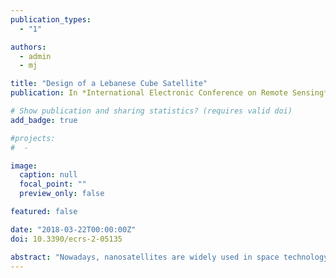```yaml
---
publication_types:
  - "1"

authors:
  - admin
  - mj

title: "Design of a Lebanese Cube Satellite"
publication: In *International Electronic Conference on Remote Sensing*

# Show publication and sharing statistics? (requires valid doi)
add_badge: true

#projects:
#  - 

image:
  caption: null
  focal_point: ""
  preview_only: false

featured: false

date: "2018-03-22T00:00:00Z"
doi: 10.3390/ecrs-2-05135

abstract: "Nowadays, nanosatellites are widely used in space technology due to their small size, ease of deployment, and relatively short development period. CubeSat specifications have been suggested as an effort to standardize nanosatellite mission design. Standardization opens the door for inter-CubeSat communications that can be used to form a CubeSat Cloud and mimic regular large multifunctional satellites with wide range of features, measurements, and sensing capabilities. In this paper, we introduce a Comprehensive CubeSat (CoCube, Gurgaon, India) online database. CoCube database focuses mainly on the different subsystems used during the design and implementation stages of existing CubeSat missions. Based on the lessons learned by comparing various CubeSat design alternatives and components’ structures and analyzing the best practices of CubeSat development, LibanSAT design is introduced. LibanSAT is a 1U CubeSat that serves two main objectives:(i) greenhouse gases observation and (ii) educational purposes. We benchmarked off-the-shelf subsystems from various suppliers and chose the most suitable for our target mission based on cost, size, weight, and power consumption. Finally, we introduce a new CubeSat security algorithm based on predefined anomaly detection baseline that serves as intrusion prevention system for the control channel."
---
```

